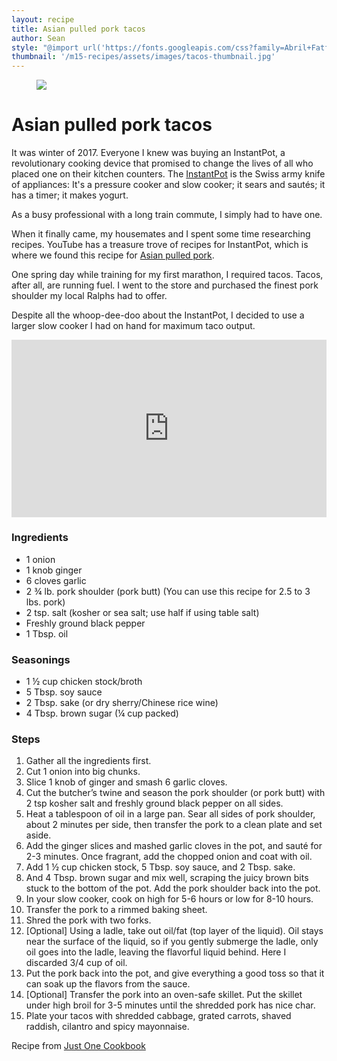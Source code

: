 ```yaml
---
layout: recipe
title: Asian pulled pork tacos
author: Sean
style: "@import url('https://fonts.googleapis.com/css?family=Abril+Fatface|Lato');body{margin:0;background-color:#e9af6c;background-image:url(https://static.vecteezy.com/system/resources/previews/000/083/349/large_2x/free-seamless-vector-taco-pattern.jpg);background-repeat: repeat;background-size: 100% auto;}.recipe-container{max-width:800px;width:calc(100% - 20px);margin-right:auto;margin-left:auto;padding:15px;background-color:#fff}.lead-image{max-width:800px;width:100%;margin:0 auto}.footnote,.ingredients,.steps{margin-top:30px}figure img{width:100%}h1{font-family: 'Abril Fatface', serif;font-size:36px;text-align:center;max-width:630px;margin:15px auto}h3{font-family:'Abril Fatface',serif;font-size:24px;max-width:630px;margin:15px auto}ol,p,ul{font-family:'Lato',sans-serif;font-size:18px;line-height:24px;max-width:630px;margin:15px auto}li{margin-bottom:15px}p.footnote{font-size:15px}"
thumbnail: '/m15-recipes/assets/images/tacos-thumbnail.jpg'
---
```

<div class="recipe-container">
	<figure class="lead-image">
		<img src="/m15-recipes/assets/images/tacos.jpg" />
	</figure>
	<h1>Asian pulled pork tacos</h1>
	<p>It was winter of 2017. Everyone I knew was buying an InstantPot, a revolutionary cooking device that promised to change the lives of all who placed one on their kitchen counters. The <a href="https://instantpot.com/" target="_blank">InstantPot</a> is the Swiss army knife of appliances: It's a pressure cooker and slow cooker; it sears and sautés; it has a timer; it makes yogurt.</p>
	<p>As a busy professional with a long train commute, I simply had to have one.</p>
	<p>When it finally came, my housemates and I spent some time researching recipes. YouTube has a treasure trove of recipes for InstantPot, which is where we found this recipe for <a href="https://www.youtube.com/watch?v=0Pf0L6HEdI8&t=1s" target="_blank">Asian pulled pork</a>.</p>
	<p>One spring day while training for my first marathon, I required tacos. Tacos, after all, are running fuel. I went to the store and purchased the finest pork shoulder my local Ralphs had to offer.</p>
	<p>Despite all the whoop-dee-doo about the InstantPot, I decided to use a larger slow cooker I had on hand for maximum taco output.</p>
	<style>.embed-container { position: relative; padding-bottom: 56.25%; height: 0; overflow: hidden; max-width: 100%; } .embed-container iframe, .embed-container object, .embed-container embed { position: absolute; top: 0; left: 0; width: 100%; height: 100%; }</style><div class='embed-container'><iframe src='https://www.youtube.com/embed/0Pf0L6HEdI8' frameborder='0' allowfullscreen></iframe></div>
	<div class="ingredients">
		<h3>Ingredients</h3>
		<ul>
			<li>1 onion</li>
			<li>1 knob ginger</li>
			<li>6 cloves garlic</li>
			<li>2 ¾ lb. pork shoulder (pork butt) (You can use this recipe for 2.5 to 3 lbs. pork)</li>
			<li>2 tsp. salt (kosher or sea salt; use half if using table salt)</li>
			<li>Freshly ground black pepper</li>
			<li>1 Tbsp. oil</li>
		</ul>
		<h3>Seasonings</h3>
		<ul>
			<li>1 ½ cup chicken stock/broth</li>
			<li>5 Tbsp. soy sauce</li>
			<li>2 Tbsp. sake (or dry sherry/Chinese rice wine)</li>
			<li>4 Tbsp. brown sugar (¼ cup packed)</li>
		</ul>
	</div>
	<div class="steps">
		<h3>Steps</h3>
		<ol>
			<li>Gather all the ingredients first.</li>
			<li>Cut 1 onion into big chunks.</li>
			<li>Slice 1 knob of ginger and smash 6 garlic cloves.</li>
			<li>Cut the butcher’s twine and season the pork shoulder (or pork butt) with 2 tsp kosher salt and freshly ground black pepper on all sides.</li>
			<li>Heat a tablespoon of oil in a large pan. Sear all sides of pork shoulder, about 2 minutes per side, then transfer the pork to a clean plate and set aside.</li>
			<li>Add the ginger slices and mashed garlic cloves in the pot, and sauté for 2-3 minutes. Once fragrant, add the chopped onion and coat with oil.</li>
			<li>Add 1 ½ cup chicken stock, 5 Tbsp. soy sauce, and 2 Tbsp. sake.</li>
			<li>And 4 Tbsp. brown sugar and mix well, scraping the juicy brown bits stuck to the bottom of the pot. Add the pork shoulder back into the pot.</li>
			<li>In your slow cooker, cook on high for 5-6 hours or low for 8-10 hours.</li>
			<li>Transfer the pork to a rimmed baking sheet.</li>
			<li>Shred the pork with two forks.</li>
			<li>[Optional] Using a ladle, take out oil/fat (top layer of the liquid). Oil stays near the surface of the liquid, so if you gently submerge the ladle, only oil goes into the ladle, leaving the flavorful liquid behind.  Here I discarded 3/4 cup of oil.</li>
			<li>Put the pork back into the pot, and give everything a good toss so that it can soak up the flavors from the sauce.</li>
			<li>[Optional] Transfer the pork into an oven-safe skillet. Put the skillet under high broil for 3-5 minutes until the shredded pork has nice char.</li>
			<li>Plate your tacos with shredded cabbage, grated carrots, shaved raddish, cilantro and spicy mayonnaise.</li>
		</ol>
	</div>
	<p class="footnote">Recipe from <a href="https://www.justonecookbook.com/instant-pot-asian-pulled-pork/" target="_blank">Just One Cookbook</a></p>
</div>